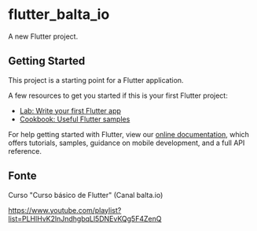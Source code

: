 # flutter_balta_io

A new Flutter project.

## Getting Started

This project is a starting point for a Flutter application.

A few resources to get you started if this is your first Flutter project:

- [Lab: Write your first Flutter app](https://flutter.dev/docs/get-started/codelab)
- [Cookbook: Useful Flutter samples](https://flutter.dev/docs/cookbook)

For help getting started with Flutter, view our
[online documentation](https://flutter.dev/docs), which offers tutorials,
samples, guidance on mobile development, and a full API reference.

## Fonte

Curso "Curso básico de Flutter" (Canal balta.io) 

https://www.youtube.com/playlist?list=PLHlHvK2lnJndhgbqLl5DNEvKQg5F4ZenQ
